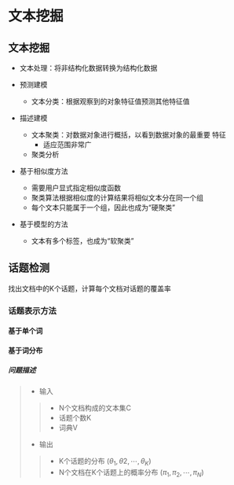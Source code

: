 #	文本挖掘

##	文本挖掘

-	文本处理：将非结构化数据转换为结构化数据

-	预测建模
	-	文本分类：根据观察到的对象特征值预测其他特征值

-	描述建模
	-	文本聚类：对数据对象进行概括，以看到数据对象的最重要
		特征
		-	适应范围非常广
	-	聚类分析

-	基于相似度方法
	-	需要用户显式指定相似度函数
	-	聚类算法根据相似度的计算结果将相似文本分在同一个组
	-	每个文本只能属于一个组，因此也成为“硬聚类”

-	基于模型的方法
	-	文本有多个标签，也成为“软聚类”

##	话题检测

找出文档中的K个话题，计算每个文档对话题的覆盖率

###	话题表示方法

####	基于单个词

####	基于词分布

#####	问题描述
> - 输入
> > -	N个文档构成的文本集C
> > -	话题个数K
> > -	词典V
> - 输出
> > -	K个话题的分布
		$(\theta_1, \theta2, \cdots, \theta_K)$
> > -	N个文档在K个话题上的概率分布
		$(\pi_1, \pi_2, \cdots, \pi_N)$





